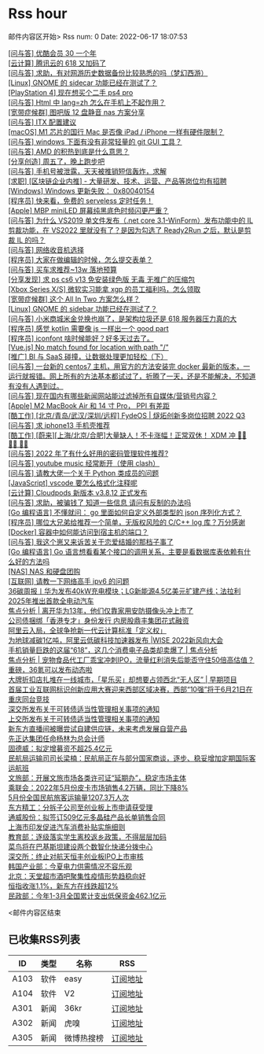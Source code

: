 # Rss hour

邮件内容区开始>
Rss num: 0  Date: 2022-06-17 18:07:53 <br/>

<a href='https://www.v2ex.com/t/860353#reply0'>[问与答] 优酷会员 30 一个年</a><br/>
<a href='https://www.v2ex.com/t/860352#reply0'>[云计算] 腾讯云的 618 又加码了</a><br/>
<a href='https://www.v2ex.com/t/860351#reply0'>[问与答] 求助，有对网游历史数据备份比较熟悉的吗（梦幻西游）</a><br/>
<a href='https://www.v2ex.com/t/860350#reply0'>[Linux] GNOME 的 sidecar 功能已经在测试了？</a><br/>
<a href='https://www.v2ex.com/t/860349#reply0'>[PlayStation 4] 现在想买个二手 ps4 pro</a><br/>
<a href='https://www.v2ex.com/t/860348#reply4'>[问与答] Html 中 lang=zh 怎么在手机上不起作用？</a><br/>
<a href='https://www.v2ex.com/t/860347#reply2'>[宽带症候群] 图吧版 12 盘静音 nas 方案分享</a><br/>
<a href='https://www.v2ex.com/t/860346#reply3'>[问与答] ITX 配置建议</a><br/>
<a href='https://www.v2ex.com/t/860345#reply2'>[macOS] M1 芯片的国行 Mac 是否像 iPad / iPhone 一样有硬件限制？</a><br/>
<a href='https://www.v2ex.com/t/860344#reply5'>[问与答] windows 下面有没有非常轻量的 git GUI 工具？</a><br/>
<a href='https://www.v2ex.com/t/860343#reply0'>[问与答] AMD 的积热到底是什么意思？</a><br/>
<a href='https://www.v2ex.com/t/860342#reply1'>[分享创造] 周五了，晚上跑步吧</a><br/>
<a href='https://www.v2ex.com/t/860341#reply3'>[问与答] 手机号被泄露，天天被推销短信轰炸，求解</a><br/>
<a href='https://www.v2ex.com/t/860340#reply1'>[求职] [区块链企业内推] - 大量研发、技术、运营、产品等岗位均有招聘</a><br/>
<a href='https://www.v2ex.com/t/860339#reply0'>[Windows] Windows 更新失败： 0x80040154</a><br/>
<a href='https://www.v2ex.com/t/860338#reply10'>[程序员] 快来看，免费的 serveless 定时任务！</a><br/>
<a href='https://www.v2ex.com/t/860337#reply0'>[Apple] MBP miniLED 屏幕纯黑底色时频闪更严重？</a><br/>
<a href='https://www.v2ex.com/t/860336#reply2'>[问与答] 为什么 VS2019 单文件发布（.net core 3.1-WinForm）发布功能中的 IL 剪裁功能，在 VS2022 里就没有了？是因为勾选了 Ready2Run 之后，默认是剪裁 IL 的吗？</a><br/>
<a href='https://www.v2ex.com/t/860335#reply0'>[问与答] 网络收音机选择</a><br/>
<a href='https://www.v2ex.com/t/860334#reply12'>[程序员] 大家在做编辑的时候，怎么提交表单？</a><br/>
<a href='https://www.v2ex.com/t/860333#reply8'>[问与答] 买车求推荐~13w 落地预算</a><br/>
<a href='https://www.v2ex.com/t/860326#reply1'>[分享发现] 求 ps cs6 v13 免安装绿色版 无毒 无推广的压缩包</a><br/>
<a href='https://www.v2ex.com/t/860325#reply0'>[Xbox Series X/S] 微软实习能拿 xgp 的员工福利吗，怎么领取</a><br/>
<a href='https://www.v2ex.com/t/860324#reply22'>[宽带症候群] 这个 All In Two 方案怎么样？</a><br/>
<a href='https://www.v2ex.com/t/860323#reply1'>[Linux] GNOME 的 sidebar 功能已经在测试了？</a><br/>
<a href='https://www.v2ex.com/t/860322#reply0'>[问与答] 小米商城米金兑换也崩了，是架构垃圾还是 618 服务器压力真的大</a><br/>
<a href='https://www.v2ex.com/t/860320#reply5'>[程序员] 感觉 kotlin 需要像 js 一样出一个 good part</a><br/>
<a href='https://www.v2ex.com/t/860316#reply0'>[程序员] iconfont 啥时候能好？好多天过去了。</a><br/>
<a href='https://www.v2ex.com/t/860315#reply0'>[Vue.js] No match found for location with path "/"</a><br/>
<a href='https://www.v2ex.com/t/860313#reply0'>[推广] BI 与 SaaS 碰撞，让数据处理更加轻松（下）</a><br/>
<a href='https://www.v2ex.com/t/860312#reply19'>[问与答] 一台新的 centos7 主机，用官方的方法安装完 docker 最新的版本，一运行就报错。网上所有的方法基本都试过了，折腾了一天，还是不能解决，不知道有没有人遇到过。</a><br/>
<a href='https://www.v2ex.com/t/860311#reply7'>[问与答] 现在国内有哪些新闻网站能过滤掉所有自媒体/营销号内容？</a><br/>
<a href='https://www.v2ex.com/t/860310#reply2'>[Apple] M2 MacBook Air 和 14 寸 Pro， PPI 有差距</a><br/>
<a href='https://www.v2ex.com/t/860309#reply0'>[酷工作] [北京/青岛/武汉/深圳/远程] FydeOS | 燧炻创新多岗位招聘 2022 Q3</a><br/>
<a href='https://www.v2ex.com/t/860308#reply0'>[问与答] 求 iphone13 手机壳推荐</a><br/>
<a href='https://www.v2ex.com/t/860307#reply0'>[酷工作] [蔚来][上海/北京/合肥]大量缺人！不卡涨幅！正常双休！ XDM 冲 👏🏻 👏🏻 👏🏻</a><br/>
<a href='https://www.v2ex.com/t/860304#reply6'>[问与答] 2022 年了有什么好用的密码管理软件推荐?</a><br/>
<a href='https://www.v2ex.com/t/860303#reply6'>[问与答] youtube music 经常断开（使用 clash）</a><br/>
<a href='https://www.v2ex.com/t/860302#reply7'>[问与答] 请教大佬一个关于 Python 类成员的问题</a><br/>
<a href='https://www.v2ex.com/t/860301#reply0'>[JavaScript] vscode 要怎么格式化注释呢</a><br/>
<a href='https://www.v2ex.com/t/860299#reply0'>[云计算] Cloudpods 新版本 v3.8.12 正式发布</a><br/>
<a href='https://www.v2ex.com/t/860296#reply20'>[问与答] 求助，被骗钱了 知道一些信息 请问有反制的办法吗</a><br/>
<a href='https://www.v2ex.com/t/860295#reply14'>[Go 编程语言] 不懂就问： go 里面如何自定义外部类型的 json 序列化方式？</a><br/>
<a href='https://www.v2ex.com/t/860294#reply3'>[程序员] 哪位大兄弟给推荐一个简单，无版权风险的 C/C++ log 库？万分感谢</a><br/>
<a href='https://www.v2ex.com/t/860293#reply7'>[Docker] 容器中如何能访问到宿主机的端口？</a><br/>
<a href='https://www.v2ex.com/t/860292#reply146'>[问与答] 我这个崽又来诉苦关于恋爱结婚的那档子事了</a><br/>
<a href='https://www.v2ex.com/t/860291#reply1'>[Go 编程语言] Go 语言想看看某个接口的调用关系，主要是看数据库表依赖有什么好的方法吗</a><br/>
<a href='https://www.v2ex.com/t/860290#reply16'>[NAS] NAS 和硬盘团购</a><br/>
<a href='https://www.v2ex.com/t/860289#reply7'>[互联网] 请教一下网络高手 ipv6 的问题</a><br/>
<a href='https://36kr.com/p/1788585745936773'>36碳周报丨华为发布40kW充电模块；LG新能源4.5亿美元扩建产线；法拉利2025年推出首款全电动汽车</a><br/>
<a href='https://36kr.com/p/1785715909267074'>焦点分析 | 离开华为13年，他们仅靠家用安防摄像头冲上市了</a><br/>
<a href='https://36kr.com/p/1787586933158528'>公司债捆绑「香港专才」身份发行 内房股鼎丰集团花式融资</a><br/>
<a href='https://36kr.com/p/1788710989853061'>阿里云入局，全球争抢新一代云计算标准「定义权」</a><br/>
<a href='https://36kr.com/p/1788507644211845'>为地球减碳1亿吨，阿里云低碳科技加速器发布 |WISE 2022新风向大会</a><br/>
<a href='https://36kr.com/p/1778571359423624'>手机销量巨跌的这届“618”，这几个消费电子品类却卖爆了 | 焦点分析</a><br/>
<a href='https://36kr.com/p/1781705345731973'>焦点分析 | 宠物食品代工厂乖宝冲刺IPO，流量红利消失后能否守住50倍高估值？</a><br/>
<a href='https://36kr.com/p/1787617966174849'>重磅，36氪可以发布动态啦</a><br/>
<a href='https://36kr.com/p/1777567574051976'>大牌折扣店扎堆在一线城市，「星乐买」却想要占领西北“无人区” | 早期项目</a><br/>
<a href='https://36kr.com/p/1788449536569730'>首届工业互联网标识创新应用大赛迎来西部区域决赛，西部“10强”将于6月21日在重庆同台竞技</a><br/>
<a href='https://36kr.com/newsflashes/1788936966943369'>深交所发布关于可转债适当性管理相关事项的通知</a><br/>
<a href='https://36kr.com/newsflashes/1788932366004617'>上交所发布关于可转债适当性管理相关事项的通知</a><br/>
<a href='https://36kr.com/newsflashes/1788928730952070'>新东方直播间被曝尝试自建供应链，未来考虑发展自营产品</a><br/>
<a href='https://36kr.com/newsflashes/1788916208054916'>先正达集团任命杨林为总会计师</a><br/>
<a href='https://36kr.com/newsflashes/1788913586024840'>固德威：拟定增募资不超25.4亿元</a><br/>
<a href='https://36kr.com/newsflashes/1788909910126985'>民航局运输司司长梁楠：民航局正在与部分国家商谈，逐步、稳妥增加定期国际客运航班</a><br/>
<a href='https://36kr.com/newsflashes/1788904395600263'>文旅部：开展文旅市场各类许可证“延期办”，稳定市场主体</a><br/>
<a href='https://36kr.com/newsflashes/1788897948643714'>乘联会：2022年5月份皮卡市场销售4.2万辆，同比下降8%</a><br/>
<a href='https://36kr.com/newsflashes/1788894250087044'>5月份全国民航旅客运输量1207.3万人次</a><br/>
<a href='https://36kr.com/newsflashes/1788891448635776'>东方精工：分拆子公司至创业板上市申请获受理</a><br/>
<a href='https://36kr.com/newsflashes/1788869865894280'>通威股份：拟签订509亿元多晶硅产品长单销售合同</a><br/>
<a href='https://36kr.com/newsflashes/1788867056431489'>上海市印发促进汽车消费补贴实施细则</a><br/>
<a href='https://36kr.com/newsflashes/1788856366412419'>教育部：逐级落实学生离校返乡政策，不得层层加码</a><br/>
<a href='https://36kr.com/newsflashes/1788851607941766'>菜鸟将在巴基斯坦建设两个数智化快递分拨中心</a><br/>
<a href='https://36kr.com/newsflashes/1788846639853955'>深交所：终止对航天恒丰创业板IPO上市审核</a><br/>
<a href='https://36kr.com/newsflashes/1788843245924736'>韩国产业部：今夏电力供需情况不容乐观</a><br/>
<a href='https://36kr.com/newsflashes/1788840648372617'>北京：天堂超市酒吧聚集性疫情形势趋稳向好</a><br/>
<a href='https://36kr.com/newsflashes/1788830823969156'>恒指收涨1.1%，新东方在线跌超12%</a><br/>
<a href='https://36kr.com/newsflashes/1788818326286726'>民政部：今年1-3月全国累计支出低保资金462.1亿元</a><br/>


<邮件内容区结束

## 已收集RSS列表

| ID | 类型 | 名称  | RSS  |
| -- | -- | -- | -- | 
| A103  | 软件 | easy | [订阅地址](http://rsshub.v2fy.com:1200/weibo/user/1088413295) |
| A104  | 软件 | V2  | [订阅地址](http://www.v2ex.com/index.xml) |
| A301  | 新闻 | 36kr | [订阅地址](https://www.36kr.com/feed) |
| A302  | 新闻 | 虎嗅 | [订阅地址](https://www.huxiu.com/rss/0.xml) |
| A305  | 新闻 | 微博热搜榜 | [订阅地址](https://rsshub.app/weibo/search/hot) |
